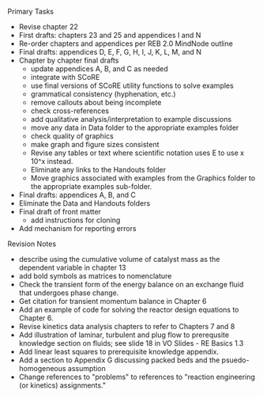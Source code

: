 
Primary Tasks
- Revise chapter 22
- First drafts: chapters 23 and 25 and appendices I and N
- Re-order chapters and appendices per REB 2.0 MindNode outline
- Final drafts: appendices D, E, F, G, H, I, J, K, L, M, and N
- Chapter by chapter final drafts
  - update appendices A, B, and C as needed
  - integrate with SCoRE
  - use final versions of SCoRE utility functions to solve examples
  - grammatical consistency (hyphenation, etc.)
  - remove callouts about being incomplete
  - check cross-references
  - add qualitative analysis/interpretation to example discussions
  - move any data in Data folder to the appropriate examples folder
  - check quality of graphics
  - make graph and figure sizes consistent
  - Revise any tables or text where scientific notation uses E to use x 10^x instead.
  - Eliminate any links to the Handouts folder
  - Move graphics associated with examples from the Graphics folder to the appropriate examples sub-folder.
- Final drafts: appendices A, B, and C
- Eliminate the Data and Handouts folders
- Final draft of front matter
  - add instructions for cloning
- Add mechanism for reporting errors

Revision Notes
* describe using the cumulative volume of catalyst mass as the dependent variable in chapter 13
* add bold symbols as matrices to nomenclature
* Check the transient form of the energy balance on an exchange fluid that undergoes phase change.
* Get citation for transient momentum balance in Chapter 6
* Add an example of code for solving the reactor design equations to Chapter 6.
* Revise kinetics data analysis chapters to refer to Chapters 7 and 8
* Add illustration of laminar, turbulent and plug flow to prerequsite knowledge section on fluids; see slide 18 in VO Slides - RE Basics 1.3
* Add linear least squares to prerequisite knowledge appendix.
* Add a section to Appendix G discussing packed beds and the psuedo-homogeneous assumption
* Change references to "problems" to references to "reaction engineering (or kinetics) assignments."